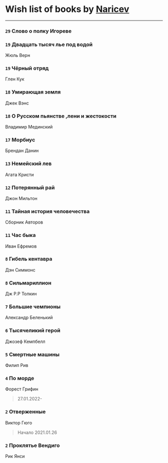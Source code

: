 # Wish list of books by [Naricev](https://plus.google.com/u/0/107090515204537133928/)
---

### `29` Слово о полку Игореве

### `19` Двадцать тысяч лье под водой
Жюль Верн

### `19` Чёрный отряд
Глен Кук

### `18` Умирающая земля
Джек Вэнс

### `18` О Русском пьянстве ,лени и жестокости
Владимир Мединский

### `17` Морбиус
Брендан Данин

### `13` Немейский лев
Агата Кристи

### `12` Потерянный рай
Джон Мильтон

### `11` Тайная история человечества
Сборник Авторов

### `11` Час быка
Иван Ефремов

### `8` Гибель кентавра
Дэн Симмонс

### `8` Сильмариллион
Дж Р.Р Толкин

### `7` Большие чемпионы
Александр Беленький

### `6` Тысячеликий герой
Джозеф Кемпбелл

### `5` Смертные машины
Филип Рив

### `4` По морде
Форест Грифин
> 27.01.2022-

### `2` Отверженные
Виктор Гюго
> Начало 2021.01.26

### `2` Проклятье Вендиго
Рик Янси

